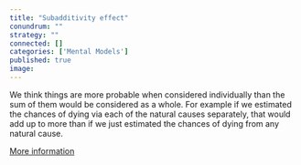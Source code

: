 ```yaml
---
title: "Subadditivity effect"
conundrum: ""
strategy: ""
connected: []
categories: ['Mental Models']
published: true
image: 
---
```


We think things are more probable when considered individually than the sum of them would be considered as a whole. For example if we estimated the chances of dying via each of the natural causes separately, that would add up to more than if we just estimated the chances of dying from any natural cause.

[More information](https://en.wikipedia.org/wiki/Subadditivity_effect)


